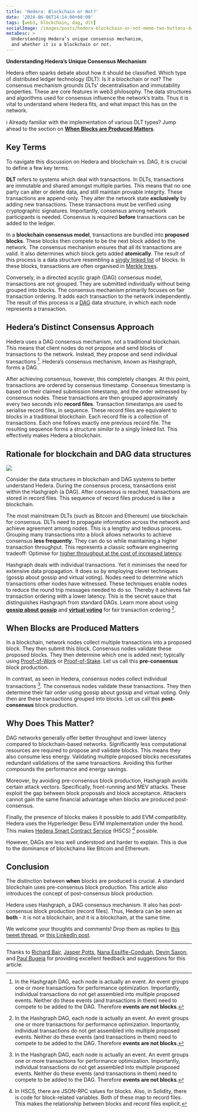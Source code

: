 ```yaml
---
title: 'Hedera: Blockchain or Not?'
date: '2024-06-06T14:14:00+08:00'
tags: [web3, blockchain, dag, dlt]
socialImage: /images/posts/hedera-blockchain-or-not-meme-two-buttons-dag-blockchain-hedera-banner.png
metaDesc: >
  Understanding Hedera’s unique consensus mechanism,
  and whether it is a blockchain or not.
---
```


**Understanding Hedera’s Unique Consensus Mechanism**

Hedera often sparks debate about how it should be classified.
Which type of distributed ledger technology (DLT):
Is it a blockchain or not?
The consensus mechanism grounds DLTs' decentralisation and
immutability properties.
These are core features in web3 philosophy.
The data structures and algorithms used for consensus influence the
network’s traits.
Thus it is vital to understand where Hedera fits,
and what impact this has on the network.

ℹ️ Already familiar with the implementation of various DLT types? Jump ahead to the section on
[**When Blocks are Produced Matters**](#heading-when-blocks-are-produced-matters).

## Key Terms

To navigate this discussion on Hedera and blockchain vs. DAG,
it is crucial to define a few key terms.

**DLT** refers to systems which deal with transactions.
In DLTs, transactions are immutable and shared amongst multiple parties.
This means that no one party can alter or delete data,
and still maintain provable integrity.
These transactions are append-only.
They alter the network state **exclusively** by adding new transactions.
These transactions must be verified using cryptographic signatures.
Importantly, consensus among network participants is needed.
Consensus is required **before** transactions can be added to the ledger.

In a **blockchain consensus model**,
transactions are bundled into **proposed blocks**.
These blocks then compete to be the next block added to the network.
The consensus mechanism ensures that all its transactions are valid.
It also determines which block gets added **atomically**.
The result of this process is a data structure resembling a
[singly linked list](https://en.wikipedia.org/wiki/Linked_list#Singly_linked_list)
of blocks.
In these blocks, transactions are often organised in
[Merkle trees](https://en.wikipedia.org/wiki/Merkle_tree).

Conversely, in a directed acyclic graph (DAG) consensus model,
transactions are not grouped.
They are submitted individually without being grouped into blocks.
The consensus mechanism primarily focuses on fair transaction ordering.
It adds each transaction to the network independently.
The result of this process is a
[DAG](https://en.wikipedia.org/wiki/Directed_acyclic_graph)
data structure, in which each node represents a transaction.

## Hedera’s Distinct Consensus Approach

Hedera uses a DAG consensus mechanism, not a traditional blockchain.
This means that client nodes do not propose and
send blocks of transactions to the network.
Instead, they propose and send individual transactions [^hashgraph-transaction-events].
Hedera’s consensus mechanism, known as Hashgraph, forms a DAG.

After achieving consensus, however, this completely changes.
At this point, transactions are ordered by consensus timestamp.
Consensus timestamp is based on their claimed submission timestamp,
and the order witnessed by consensus nodes.
These transactions are then grouped approximately every two seconds
into **record files**.
Transaction timestamps are used to serialise record files, in sequence.
These record files are equivalent to blocks in a traditional blockchain.
Each record file is a collection of transactions.
Each one follows exactly one previous record file.
The resulting sequence forms a structure *similar to* a singly linked list.
This effectively makes Hedera a blockchain.

## Rationale for blockchain and DAG data structures

![](/images/posts/hedera-blockchain-or-not-diagram-banner.jpeg)

Consider the data structures in blockchain and DAG systems
to better understand Hedera.
During the consensus process, transactions exist within the Hashgraph (a DAG).
After consensus is reached, transactions are stored in record files.
This sequence of record files produced is like a blockchain.

The most mainstream DLTs (such as Bitcoin and Ethereum)
use blockchain for consensus.
DLTs need to propagate information across the network
and achieve agreement among nodes.
This is a lengthy and tedious process.
Grouping many transactions into a block allows networks to
achieve consensus **less frequently**.
They can do so while maintaining a higher transaction throughput.
This represents a classic software engineering tradeoff:
Optimise for
[higher throughput at the cost of increased latency](https://stackoverflow.com/a/39187441/194982).

Hashgraph deals with individual transactions.
Yet it minimises the need for extensive data propagation.
It does so by employing clever techniques
(gossip about gossip and virtual voting).
Nodes need to determine which transactions other nodes have witnessed.
These techniques enable nodes to reduce the round trip messages
needed to do so.
Thereby it achieves fair transaction ordering with a lower latency.
This is the secret sauce that distinguishes Hashgraph from standard DAGs.
Learn more about using
[**gossip about gossip**](https://docs.hedera.com/hedera/core-concepts/hashgraph-consensus-algorithms/gossip-about-gossip) and
[**virtual voting**](https://docs.hedera.com/hedera/core-concepts/hashgraph-consensus-algorithms/virtual-voting)
for fair transaction ordering [^hashgraph-transaction-events].

## When Blocks are Produced Matters

In a blockchain, network nodes collect multiple transactions
into a proposed block.
They then submit this block.
Consensus nodes validate these proposed blocks.
They then determine which one is added next; typically using
[Proof-of-Work](https://en.wikipedia.org/wiki/Proof_of_work) or
[Proof-of-Stake](https://en.wikipedia.org/wiki/Proof_of_stake).
Let us call this **pre-consensus** block production.

In contrast, as seen in Hedera,
consensus nodes collect individual transactions [^hashgraph-transaction-events].
The consensus nodes validate these transactions.
They then determine their fair order using
gossip about gossip and virtual voting.
Only then are these transactions grouped into blocks.
Let us call this **post-consensus** block production.

## Why Does This Matter?

DAG networks generally offer better throughput and lower latency
compared to blockchain-based networks.
Significantly less computational resources are required to
propose and validate blocks.
This means they also consume less energy.
Validating multiple proposed blocks necessitates
redundant validations of the same transactions.
Avoiding this further compounds the performance and energy savings.

Moreover, by avoiding pre-consensus block production,
Hashgraph avoids certain attack vectors.
Specifically, front-running and MEV attacks.
These exploit the gap between block proposals and block acceptance.
Attackers cannot gain the same financial advantage
when blocks are produced post-consensus.

Finally, the presence of blocks makes it possible to add EVM compatibility.
Hedera uses the Hyperledger Besu EVM implementation under the hood.
This makes
[Hedera Smart Contract Service](https://hedera.com/smart-contract)
(HSCS) [^hedera-hscs-block-in-rpc-and-solidity] possible.

However, DAGs are less well understood and harder to explain.
This is due to the dominance of blockchains like Bitcoin and Ethereum.

## Conclusion

The distinction between **when** blocks are produced is crucial.
A standard blockchain uses pre-consensus block production.
This article also introduces the concept of post-consensus block production.

Hedera uses Hashgraph, a DAG consensus mechanism.
It also has post-consensus block production (record files).
Thus, Hedera can be seen as **both** -
it is not a blockchain, and it is a blockchain, at the same time.

We welcome your thoughts and comments!
Drop them as replies to
[this tweet thread](https://twitter.com/bguiz/status/1800804370839425293),
or [this LinkedIn post](https://www.linkedin.com/posts/brendangraetz_hedera-blockchain-or-not-brendan-graetz-activity-7206571468250308608-ytFq/).

----

Thanks to [Richard Bair](https://twitter.com/richardbair),
[Jasper Potts](https://twitter.com/jasperpotts),
[Nana Essilfie-Conduah](https://twitter.com/nconduah),
[Devin Saxon](https://twitter.com/dsax10),
and [Paul Bugeja](https://twitter.com/fakepaulbugeja)
for providing excellent feedback and suggestions for this article.

[^hashgraph-transaction-events]: In the Hashgraph DAG,
each node is actually an event.
An event groups one or more transactions for performance optimization.
Importantly, individual transactions do not get assembled
into multiple proposed events.
Neither do these events (and transactions in them)
need to compete to be added to the DAG.
Therefore **events are not blocks**.

[^hedera-hscs-block-in-rpc-and-solidity]: In HSCS,
there are JSON-RPC values for blocks.
Also, in Solidity, there is code for block-related variables.
Both of these map to record files.
This makes the relationship between blocks and record files explicit.
